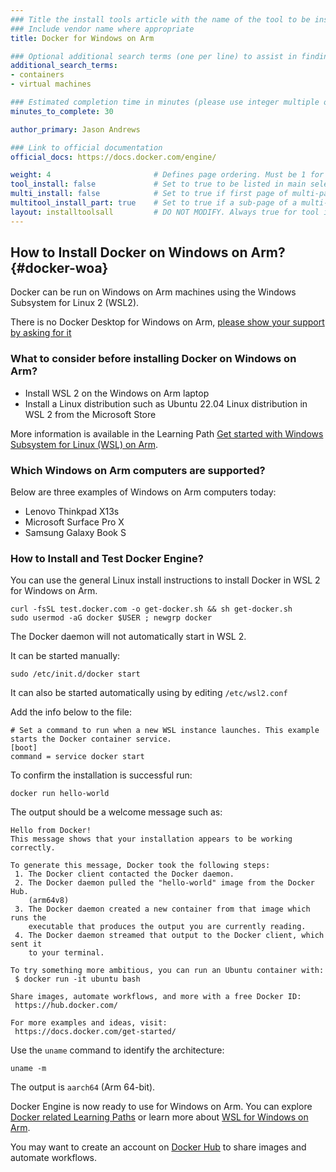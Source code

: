 ```yaml
---
### Title the install tools article with the name of the tool to be installed
### Include vendor name where appropriate
title: Docker for Windows on Arm

### Optional additional search terms (one per line) to assist in finding the article
additional_search_terms:
- containers
- virtual machines

### Estimated completion time in minutes (please use integer multiple of 5)
minutes_to_complete: 30

author_primary: Jason Andrews

### Link to official documentation
official_docs: https://docs.docker.com/engine/

weight: 4                       # Defines page ordering. Must be 1 for first (or only) page.
tool_install: false             # Set to true to be listed in main selection page, else false
multi_install: false            # Set to true if first page of multi-page article, else false
multitool_install_part: true    # Set to true if a sub-page of a multi-page article, else false
layout: installtoolsall         # DO NOT MODIFY. Always true for tool install articles
---
```


## How to Install Docker on Windows on Arm? {#docker-woa}

Docker can be run on Windows on Arm machines using the Windows Subsystem for Linux 2 (WSL2).

There is no Docker Desktop for Windows on Arm, [please show your support by asking for it](https://github.com/docker/roadmap/issues/91)

### What to consider before installing Docker on Windows on Arm?

- Install WSL 2 on the Windows on Arm laptop
- Install a Linux distribution such as Ubuntu 22.04 Linux distribution in WSL 2 from the Microsoft Store

More information is available in the Learning Path [Get started with Windows Subsystem for Linux (WSL) on Arm](/learning-paths/laptops-and-desktops/wsl2/).

### Which Windows on Arm computers are supported?
Below are three examples of Windows on Arm computers today:
- Lenovo Thinkpad X13s
- Microsoft Surface Pro X
- Samsung Galaxy Book S

### How to Install and Test Docker Engine?

You can use the general Linux install instructions to install Docker in WSL 2 for Windows on Arm. 

```console
curl -fsSL test.docker.com -o get-docker.sh && sh get-docker.sh
sudo usermod -aG docker $USER ; newgrp docker
```

The Docker daemon will not automatically start in WSL 2. 

It can be started manually:
```console
sudo /etc/init.d/docker start
```

It can also be started automatically using by editing `/etc/wsl2.conf`

Add the info below to the file:
```console
# Set a command to run when a new WSL instance launches. This example starts the Docker container service.
[boot]
command = service docker start
```

To confirm the installation is successful run:
```console
docker run hello-world
```

The output should be a welcome message such as:

```output
Hello from Docker!
This message shows that your installation appears to be working correctly.

To generate this message, Docker took the following steps:
 1. The Docker client contacted the Docker daemon.
 2. The Docker daemon pulled the "hello-world" image from the Docker Hub.
    (arm64v8)
 3. The Docker daemon created a new container from that image which runs the
    executable that produces the output you are currently reading.
 4. The Docker daemon streamed that output to the Docker client, which sent it
    to your terminal.

To try something more ambitious, you can run an Ubuntu container with:
 $ docker run -it ubuntu bash

Share images, automate workflows, and more with a free Docker ID:
 https://hub.docker.com/

For more examples and ideas, visit:
 https://docs.docker.com/get-started/

```

Use the `uname` command to identify the architecture:

```console
uname -m
```

The output is `aarch64` (Arm 64-bit).

Docker Engine is now ready to use for Windows on Arm. You can explore [Docker related Learning Paths](/tag/docker/) or learn more about [WSL for Windows on Arm](/learning-paths/laptops-and-desktops/wsl2/).

You may want to create an account on [Docker Hub](https://hub.docker.com) to share images and automate workflows.
